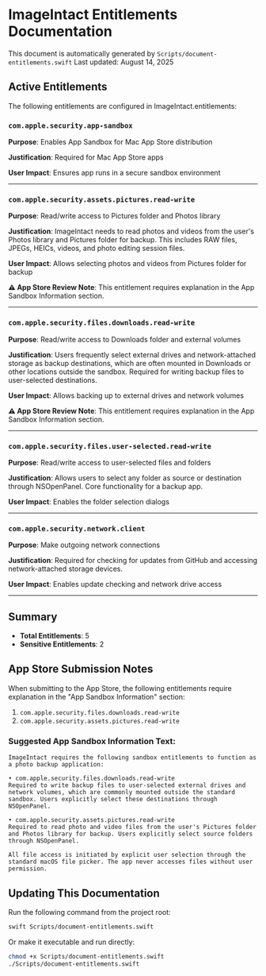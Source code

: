 # ImageIntact Entitlements Documentation

This document is automatically generated by `Scripts/document-entitlements.swift`
Last updated: August 14, 2025

## Active Entitlements

The following entitlements are configured in ImageIntact.entitlements:

### `com.apple.security.app-sandbox`

**Purpose**: Enables App Sandbox for Mac App Store distribution

**Justification**: Required for Mac App Store apps

**User Impact**: Ensures app runs in a secure sandbox environment

---

### `com.apple.security.assets.pictures.read-write`

**Purpose**: Read/write access to Pictures folder and Photos library

**Justification**: ImageIntact needs to read photos and videos from the user's Photos library and Pictures folder for backup. This includes RAW files, JPEGs, HEICs, videos, and photo editing session files.

**User Impact**: Allows selecting photos and videos from Pictures folder for backup

**⚠️ App Store Review Note**: This entitlement requires explanation in the App Sandbox Information section.

---

### `com.apple.security.files.downloads.read-write`

**Purpose**: Read/write access to Downloads folder and external volumes

**Justification**: Users frequently select external drives and network-attached storage as backup destinations, which are often mounted in Downloads or other locations outside the sandbox. Required for writing backup files to user-selected destinations.

**User Impact**: Allows backing up to external drives and network volumes

**⚠️ App Store Review Note**: This entitlement requires explanation in the App Sandbox Information section.

---

### `com.apple.security.files.user-selected.read-write`

**Purpose**: Read/write access to user-selected files and folders

**Justification**: Allows users to select any folder as source or destination through NSOpenPanel. Core functionality for a backup app.

**User Impact**: Enables the folder selection dialogs

---

### `com.apple.security.network.client`

**Purpose**: Make outgoing network connections

**Justification**: Required for checking for updates from GitHub and accessing network-attached storage devices.

**User Impact**: Enables update checking and network drive access

---

## Summary

- **Total Entitlements**: 5
- **Sensitive Entitlements**: 2

## App Store Submission Notes

When submitting to the App Store, the following entitlements require explanation in the "App Sandbox Information" section:

1. `com.apple.security.files.downloads.read-write`
2. `com.apple.security.assets.pictures.read-write`

### Suggested App Sandbox Information Text:

```
ImageIntact requires the following sandbox entitlements to function as a photo backup application:

• com.apple.security.files.downloads.read-write
Required to write backup files to user-selected external drives and network volumes, which are commonly mounted outside the standard sandbox. Users explicitly select these destinations through NSOpenPanel.

• com.apple.security.assets.pictures.read-write
Required to read photo and video files from the user's Pictures folder and Photos library for backup. Users explicitly select source folders through NSOpenPanel.

All file access is initiated by explicit user selection through the standard macOS file picker. The app never accesses files without user permission.
```

## Updating This Documentation

Run the following command from the project root:
```bash
swift Scripts/document-entitlements.swift
```

Or make it executable and run directly:
```bash
chmod +x Scripts/document-entitlements.swift
./Scripts/document-entitlements.swift
```
